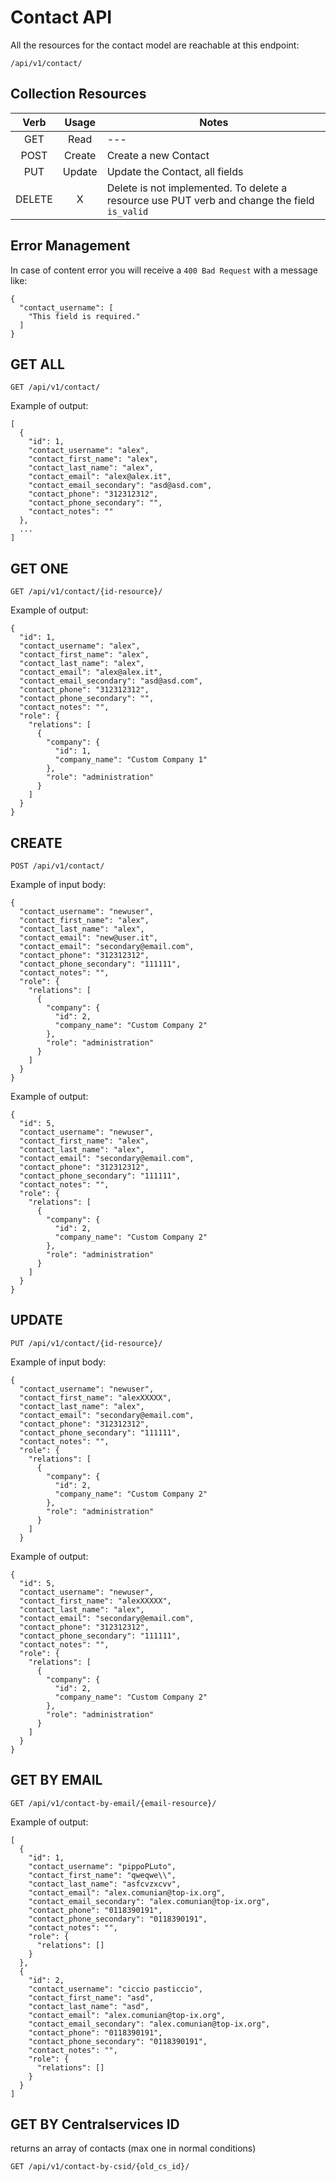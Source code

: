# Contact API 

All the resources for the contact model are reachable at this endpoint:

    /api/v1/contact/
    
## Collection Resources

| Verb  | Usage | Notes  |
| :---: | :---: |   ---  |
| GET   | Read  |   ---  |
| POST  | Create| Create a new Contact |
| PUT   | Update| Update the Contact, all fields|
| DELETE|   X   | Delete is not implemented. To delete a resource use PUT verb and change the field `is_valid` |

## Error Management

In case of content error you will receive a `400 Bad Request` with a message like:

    {
      "contact_username": [
        "This field is required."
      ]
    }

## GET ALL

    GET /api/v1/contact/
    
Example of output:

    [
      {
        "id": 1,
        "contact_username": "alex",
        "contact_first_name": "alex",
        "contact_last_name": "alex",
        "contact_email": "alex@alex.it",
        "contact_email_secondary": "asd@asd.com",
        "contact_phone": "312312312",
        "contact_phone_secondary": "",
        "contact_notes": ""
      },
      ...
    ]
    
## GET ONE

    GET /api/v1/contact/{id-resource}/
    
Example of output:

    {
      "id": 1,
      "contact_username": "alex",
      "contact_first_name": "alex",
      "contact_last_name": "alex",
      "contact_email": "alex@alex.it",
      "contact_email_secondary": "asd@asd.com",
      "contact_phone": "312312312",
      "contact_phone_secondary": "",
      "contact_notes": "",
      "role": {
        "relations": [
          {
            "company": {
              "id": 1,
              "company_name": "Custom Company 1"
            },
            "role": "administration"
          }
        ]
      }
    }
    
## CREATE

    POST /api/v1/contact/

Example of input body:

    {
      "contact_username": "newuser",
      "contact_first_name": "alex",
      "contact_last_name": "alex",
      "contact_email": "new@user.it",
      "contact_email": "secondary@email.com",
      "contact_phone": "312312312",
      "contact_phone_secondary": "111111",
      "contact_notes": "",
      "role": {
        "relations": [
          {
            "company": {
              "id": 2,
              "company_name": "Custom Company 2"
            },
            "role": "administration"
          }
        ]
      }
    }
    
Example of output:

    {
      "id": 5,
      "contact_username": "newuser",
      "contact_first_name": "alex",
      "contact_last_name": "alex",
      "contact_email": "secondary@email.com",
      "contact_phone": "312312312",
      "contact_phone_secondary": "111111",
      "contact_notes": "",
      "role": {
        "relations": [
          {
            "company": {
              "id": 2,
              "company_name": "Custom Company 2"
            },
            "role": "administration"
          }
        ]
      }
    }
    
## UPDATE

    PUT /api/v1/contact/{id-resource}/

Example of input body:

    {
      "contact_username": "newuser",
      "contact_first_name": "alexXXXXX",
      "contact_last_name": "alex",
      "contact_email": "secondary@email.com",
      "contact_phone": "312312312",
      "contact_phone_secondary": "111111",
      "contact_notes": "",
      "role": {
        "relations": [
          {
            "company": {
              "id": 2,
              "company_name": "Custom Company 2"
            },
            "role": "administration"
          }
        ]
      }

Example of output:

    {
      "id": 5,
      "contact_username": "newuser",
      "contact_first_name": "alexXXXXX",
      "contact_last_name": "alex",
      "contact_email": "secondary@email.com",
      "contact_phone": "312312312",
      "contact_phone_secondary": "111111",
      "contact_notes": "",
      "role": {
        "relations": [
          {
            "company": {
              "id": 2,
              "company_name": "Custom Company 2"
            },
            "role": "administration"
          }
        ]
      }
    }
    
## GET BY EMAIL

    GET /api/v1/contact-by-email/{email-resource}/
    
Example of output:

    [
      {
        "id": 1,
        "contact_username": "pippoPLuto",
        "contact_first_name": "qweqwe\\",
        "contact_last_name": "asfcvzxcvv",
        "contact_email": "alex.comunian@top-ix.org",
        "contact_email_secondary": "alex.comunian@top-ix.org",
        "contact_phone": "0118390191",
        "contact_phone_secondary": "0118390191",
        "contact_notes": "",
        "role": {
          "relations": []
        }
      },
      {
        "id": 2,
        "contact_username": "ciccio pasticcio",
        "contact_first_name": "asd",
        "contact_last_name": "asd",
        "contact_email": "alex.comunian@top-ix.org",
        "contact_email_secondary": "alex.comunian@top-ix.org",
        "contact_phone": "0118390191",
        "contact_phone_secondary": "0118390191",
        "contact_notes": "",
        "role": {
          "relations": []
        }
      }
    ]
    
	
	
	
## GET BY Centralservices ID

returns an array of contacts (max one in normal conditions)

    GET /api/v1/contact-by-csid/{old_cs_id}/
